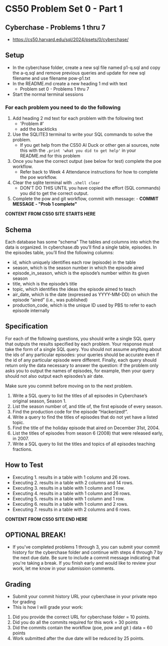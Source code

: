 # CS50 Problem Set 0 - Part 1
## Cyberchase - Problems 1 thru 7
- https://cs50.harvard.edu/sql/2024/psets/0/cyberchase/

## Setup
- In the cyberchase folder, create a new sql file named p1-q.sql and copy the a-q.sql and remove previous queries and update for new sql filename and use filename pow-p1.txt
- In the README.md create a new heading 1 md with text
    - Problem set 0 - Problems 1 thru 7 
- Start the normal terminal sessions 

### For each problem you need to do the following
1. Add heading 2 md text for each problem with the following text
    - 'Problem #'
    - add the backticks 
2. Use the SQLITE3 terminal to write your SQL commands to solve the problem. 
    - If you get help from the CS50 AI Duck or other gen ai sources, note this with the ```.print 'what you did to get help'``` in your README.md for this problem
3. Once you have the correct output (see below for test) complete the poe workflow. 
    - Refer back to Week 4 Attendance instructions for how to complete the poe workflow.
5. Clear the sqlite terminal with ```.shell clear``` 
    - DON'T DO THIS UNTIL you have copied the effort (SQL commands) you did to get the correct output.
6. Complete the pow and git workflow, commit with message:
        - **COMMIT MESSAGE - "Prob 1 complete"**

**CONTENT FROM CS50 SITE STARTS HERE**

## Schema
Each database has some “schema” 
The tables and columns into which the data is organized. In cyberchase.db you’ll find a single table, episodes. In the episodes table, you’ll find the following columns:

- id, which uniquely identifies each row (episode) in the table
- season, which is the season number in which the episode aired
- episode_in_season, which is the episode’s number within its given season
- title, which is the episode’s title
- topic, which identifies the ideas the episode aimed to teach
- air_date, which is the date (expressed as YYYY-MM-DD) on which the episode “aired” (i.e., was published)
- production_code, which is the unique ID used by PBS to refer to each episode internally

## Specification

For each of the following questions, you should write a single SQL query that outputs the results specified by each problem. Your response must take the form of a single SQL query. You should not assume anything about the ids of any particular episodes: your queries should be accurate even if the id of any particular episode were different. Finally, each query should return only the data necessary to answer the question: if the problem only asks you to output the names of episodes, for example, then your query should not also output each episodes’s air date.

Make sure you commit before moving on to the next problem. 

1. Write a SQL query to list the titles of all episodes in Cyberchase’s original season, Season 1. 
2. List the season number of, and title of, the first episode of every season.
3. Find the production code for the episode “Hackerized!”.
4. Write a query to find the titles of episodes that do not yet have a listed topic.
5. Find the title of the holiday episode that aired on December 31st, 2004.
6. List the titles of episodes from season 6 (2008) that were released early, in 2007.
7. Write a SQL query to list the titles and topics of all episodes teaching fractions.


## How to Test
- Executing 1. results in a table with 1 column and 26 rows.
- Executing 2. results in a table with 2 columns and 14 rows.
- Executing 3. results in a table with 1 column and 1 row.
- Executing 4. results in a table with 1 column and 26 rows.
- Executing 5. results in a table with 1 column and 1 row.
- Executing 6. results in a table with 1 column and 2 rows.
- Executing 7. results in a table with 2 columns and 6 rows.

**CONTENT FROM CS50 SITE END HERE**

## OPTIONAL BREAK!
- If you've completed problems 1 through 3, you can submit your commit history for the cyberchase folder and continue with steps 4 through 7 by the next due date. Be sure to include a commit message indicating that you're taking a break. If you finish early and would like to review your work, let me know in your submission comments.


## Grading
- Submit your commit history URL your cyberchase in your private repo for grading
- This is how I will grade your work:
1. Did you provide the correct URL for cyberchase folder = 10 points.
2. Did you do all the commits required for this work = 30 points
3. Did the commits contain the workflow (poe, pow and git ) data =  60 points
4. Work submitted after the due date will be reduced by 25 points. 